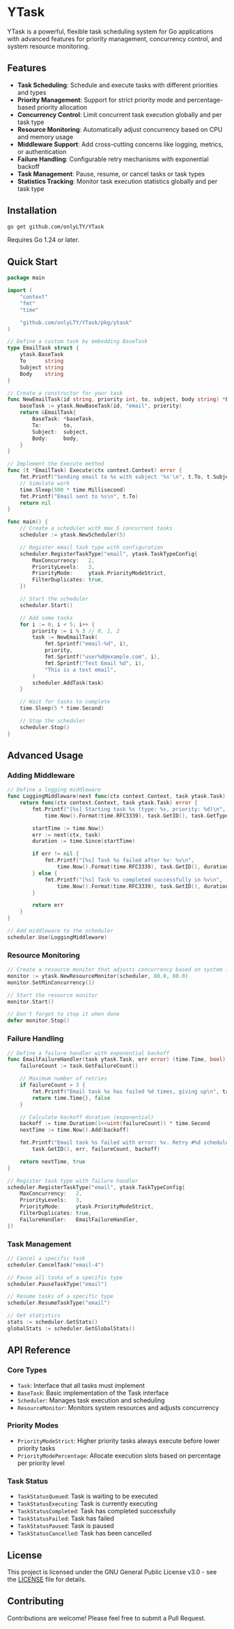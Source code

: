 # YTask

YTask is a powerful, flexible task scheduling system for Go applications with advanced features for priority management, concurrency control, and system resource monitoring.

## Features

- **Task Scheduling**: Schedule and execute tasks with different priorities and types
- **Priority Management**: Support for strict priority mode and percentage-based priority allocation
- **Concurrency Control**: Limit concurrent task execution globally and per task type
- **Resource Monitoring**: Automatically adjust concurrency based on CPU and memory usage
- **Middleware Support**: Add cross-cutting concerns like logging, metrics, or authentication
- **Failure Handling**: Configurable retry mechanisms with exponential backoff
- **Task Management**: Pause, resume, or cancel tasks or task types
- **Statistics Tracking**: Monitor task execution statistics globally and per task type

## Installation

```bash
go get github.com/onlyLTY/YTask
```

Requires Go 1.24 or later.

## Quick Start

```go
package main

import (
    "context"
    "fmt"
    "time"

    "github.com/onlyLTY/YTask/pkg/ytask"
)

// Define a custom task by embedding BaseTask
type EmailTask struct {
    ytask.BaseTask
    To      string
    Subject string
    Body    string
}

// Create a constructor for your task
func NewEmailTask(id string, priority int, to, subject, body string) *EmailTask {
    baseTask := ytask.NewBaseTask(id, "email", priority)
    return &EmailTask{
        BaseTask: *baseTask,
        To:       to,
        Subject:  subject,
        Body:     body,
    }
}

// Implement the Execute method
func (t *EmailTask) Execute(ctx context.Context) error {
    fmt.Printf("Sending email to %s with subject '%s'\n", t.To, t.Subject)
    // Simulate work
    time.Sleep(500 * time.Millisecond)
    fmt.Printf("Email sent to %s\n", t.To)
    return nil
}

func main() {
    // Create a scheduler with max 5 concurrent tasks
    scheduler := ytask.NewScheduler(5)

    // Register email task type with configuration
    scheduler.RegisterTaskType("email", ytask.TaskTypeConfig{
        MaxConcurrency:   2,
        PriorityLevels:   3,
        PriorityMode:     ytask.PriorityModeStrict,
        FilterDuplicates: true,
    })

    // Start the scheduler
    scheduler.Start()

    // Add some tasks
    for i := 0; i < 5; i++ {
        priority := i % 3 // 0, 1, 2
        task := NewEmailTask(
            fmt.Sprintf("email-%d", i),
            priority,
            fmt.Sprintf("user%d@example.com", i),
            fmt.Sprintf("Test Email %d", i),
            "This is a test email",
        )
        scheduler.AddTask(task)
    }

    // Wait for tasks to complete
    time.Sleep(5 * time.Second)

    // Stop the scheduler
    scheduler.Stop()
}
```

## Advanced Usage

### Adding Middleware

```go
// Define a logging middleware
func LoggingMiddleware(next func(ctx context.Context, task ytask.Task) error) func(ctx context.Context, task ytask.Task) error {
    return func(ctx context.Context, task ytask.Task) error {
        fmt.Printf("[%s] Starting task %s (type: %s, priority: %d)\n",
            time.Now().Format(time.RFC3339), task.GetID(), task.GetType(), task.GetPriority())

        startTime := time.Now()
        err := next(ctx, task)
        duration := time.Since(startTime)

        if err != nil {
            fmt.Printf("[%s] Task %s failed after %v: %v\n",
                time.Now().Format(time.RFC3339), task.GetID(), duration, err)
        } else {
            fmt.Printf("[%s] Task %s completed successfully in %v\n",
                time.Now().Format(time.RFC3339), task.GetID(), duration)
        }

        return err
    }
}

// Add middleware to the scheduler
scheduler.Use(LoggingMiddleware)
```

### Resource Monitoring

```go
// Create a resource monitor that adjusts concurrency based on system load
monitor := ytask.NewResourceMonitor(scheduler, 80.0, 80.0)
monitor.SetMinConcurrency(1)

// Start the resource monitor
monitor.Start()

// Don't forget to stop it when done
defer monitor.Stop()
```

### Failure Handling

```go
// Define a failure handler with exponential backoff
func EmailFailureHandler(task ytask.Task, err error) (time.Time, bool) {
    failureCount := task.GetFailureCount()

    // Maximum number of retries
    if failureCount > 3 {
        fmt.Printf("Email task %s has failed %d times, giving up\n", task.GetID(), failureCount)
        return time.Time{}, false
    }

    // Calculate backoff duration (exponential)
    backoff := time.Duration(1<<uint(failureCount)) * time.Second
    nextTime := time.Now().Add(backoff)

    fmt.Printf("Email task %s failed with error: %v. Retry #%d scheduled in %v\n",
        task.GetID(), err, failureCount, backoff)

    return nextTime, true
}

// Register task type with failure handler
scheduler.RegisterTaskType("email", ytask.TaskTypeConfig{
    MaxConcurrency:   2,
    PriorityLevels:   3,
    PriorityMode:     ytask.PriorityModeStrict,
    FilterDuplicates: true,
    FailureHandler:   EmailFailureHandler,
})
```

### Task Management

```go
// Cancel a specific task
scheduler.CancelTask("email-4")

// Pause all tasks of a specific type
scheduler.PauseTaskType("email")

// Resume tasks of a specific type
scheduler.ResumeTaskType("email")

// Get statistics
stats := scheduler.GetStats()
globalStats := scheduler.GetGlobalStats()
```

## API Reference

### Core Types

- `Task`: Interface that all tasks must implement
- `BaseTask`: Basic implementation of the Task interface
- `Scheduler`: Manages task execution and scheduling
- `ResourceMonitor`: Monitors system resources and adjusts concurrency

### Priority Modes

- `PriorityModeStrict`: Higher priority tasks always execute before lower priority tasks
- `PriorityModePercentage`: Allocate execution slots based on percentage per priority level

### Task Status

- `TaskStatusQueued`: Task is waiting to be executed
- `TaskStatusExecuting`: Task is currently executing
- `TaskStatusCompleted`: Task has completed successfully
- `TaskStatusFailed`: Task has failed
- `TaskStatusPaused`: Task is paused
- `TaskStatusCancelled`: Task has been cancelled

## License

This project is licensed under the GNU General Public License v3.0 - see the [LICENSE](LICENSE) file for details.

## Contributing

Contributions are welcome! Please feel free to submit a Pull Request.
